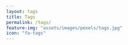 ```yaml
---
layout: tags
title: Tags
permalink: /tags/
feature-img: "assets/images/pexels/tags.jpg"
icon: "fa-tags"
---
```

